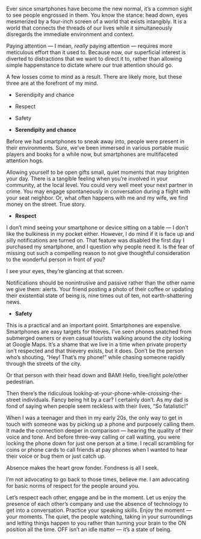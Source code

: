 

Ever since smartphones have become the new normal, it’s a common sight to see people engrossed in them. You
know the stance: head down, eyes mesmerized by a four-inch screen of a world that exists intangibly. It is a
world that connects the threads of our lives while it simultaneously disregards the immediate environment and
context.

Paying attention — I mean, *really* paying attention — requires more meticulous effort than it used to.
Because now, our superficial interest is diverted to distractions that we want to direct it to, rather than
allowing simple happenstance to dictate where our true attention should go. 

A few losses come to mind as a result. There are likely more, but these three are at the forefront of my mind.


 *  Serendipity and chance

 *  Respect

 *  Safety

 *  __Serendipity and chance__

Before we had smartphones to sneak away into, people were present in their environments. Sure, we’ve been
immersed in various portable music players and books for a while now, but smartphones are multifaceted
attention hogs. 

Allowing yourself to be open gifts small, quiet moments that may brighten your day. There is a tangible
feeling when you’re involved in your community, at the local level. You could very well meet your next
partner in crime. You may engage spontaneously in conversation during a flight with your seat neighbor. Or,
what often happens with me and my wife, we find money on the street. True story.  

 *  __Respect__

I don’t mind seeing your smartphone or device sitting on a table — I don’t like the bulkiness in my
pocket either. However, I do mind if it is face up and silly notifications are turned on. That feature was
disabled the first day I purchased my smartphone, and I question why people need it. Is the fear of missing
out such a compelling reason to not give thoughtful consideration to the wonderful person in front of you?


I see your eyes, they’re glancing at that screen. 

Notifications should be nonintrusive and passive rather than the other name we give them: alerts. Your friend
posting a photo of their coffee or updating their existential state of being is, nine times out of ten, not
earth-shattering news. 

 *  __Safety__

This is a practical and an important point. Smartphones are expensive. Smartphones are easy targets for
thieves. I’ve seen phones snatched from submerged owners or even casual tourists walking around the city
looking at Google Maps. It’s a shame that we live in a time when private property isn’t respected and that
thievery exists, but it does. Don’t be the person who’s shouting, “Hey! That’s my phone!” while
chasing someone rapidly through the streets of the city. 

Or that person with their head down and BAM! Hello, tree/light pole/other pedestrian. 

Then there’s the ridiculous looking-at-your-phone-while-crossing-the-street individuals. Fancy being hit by
a car? I certainly don’t. As my dad is fond of saying when people seem reckless with their lives, “So
fatalistic!” 

When I was a teenager and then in my early 20s, the only way to get in touch with someone was by picking up a
phone and purposely calling them. It made the connection deeper in comparison — hearing the quality of their
voice and tone. And before three-way calling or call waiting, you were locking the phone down for just one
person at a time. I recall scrambling for coins or phone cards to call friends at pay phones when I wanted to
hear their voice or bug them or just catch up. 

Absence makes the heart grow fonder. Fondness is all I seek.

I’m not advocating to go back to those times, believe me. I am advocating for basic norms of respect for the
people around you. 

Let’s respect each other, engage and be in the moment. Let us enjoy the presence of each other’s company
and use the absence of technology to get into a conversation. Practice your speaking skills. Enjoy the moment
— your moments. The quiet, the people watching, taking in your surroundings and letting things happen to you
rather than turning your brain to the ON position all the time. OFF isn’t an idle matter — it’s a state
of being.